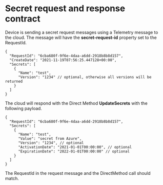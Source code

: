 # Secret request and response contract

Device is sending a secret request messages using a Telemetry message to the cloud.
The message will have the **secret-request-id** property set to the RequestId.

```
{
  "RequestId": "6cba680f-9f6e-4daa-a6dd-2918b8b8d157",
  "CreateDate": "2021-11-19T07:56:25.447128+00:00",
  "Secrets": [
    {
      "Name": "test",
      "Version": "1234" // optional, otherwise all versions will be returned
    }
  ]
}
```

The cloud will respond with the Direct Method **UpdateSecrets** with the following payload.

```
{
  "RequestId": "6cba680f-9f6e-4daa-a6dd-2918b8b8d157",
  "Secrets": [
    {
      "Name": "test",
      "Value": "secret from Azure",
      "Version": "1234", // optional
      "ActivationDate": "2021-01-01T00:00:00", // optional
      "ExpirationDate": "2022-01-01T00:00:00" // optional
    }
  ]
}
```

The RequestId in the request message and the DirectMethod call should match.